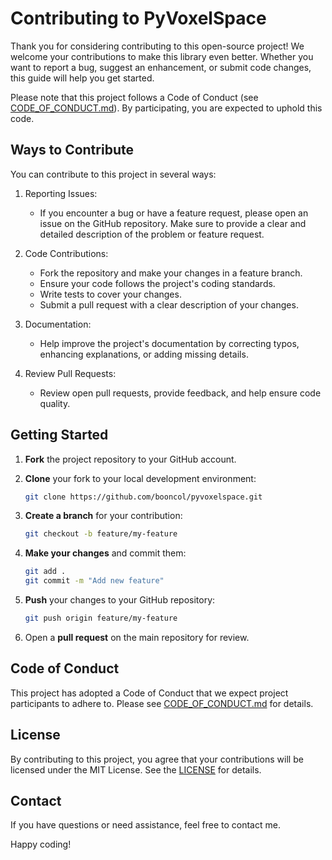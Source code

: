 # Contributing to PyVoxelSpace

Thank you for considering contributing to this open-source project! We welcome your contributions to make this library even better. Whether you want to report a bug, suggest an enhancement, or submit code changes, this guide will help you get started.

Please note that this project follows a Code of Conduct (see [CODE_OF_CONDUCT.md](CODE_OF_CONDUCT.md)). By participating, you are expected to uphold this code.

## Ways to Contribute

You can contribute to this project in several ways:

1. Reporting Issues:
   - If you encounter a bug or have a feature request, please open an issue on the GitHub repository. Make sure to provide a clear and detailed description of the problem or feature request.

2. Code Contributions:
   - Fork the repository and make your changes in a feature branch.
   - Ensure your code follows the project's coding standards.
   - Write tests to cover your changes.
   - Submit a pull request with a clear description of your changes.

3. Documentation:
   - Help improve the project's documentation by correcting typos, enhancing explanations, or adding missing details.

4. Review Pull Requests:
   - Review open pull requests, provide feedback, and help ensure code quality.

## Getting Started

1. **Fork** the project repository to your GitHub account.

2. **Clone** your fork to your local development environment:

   ```bash
   git clone https://github.com/booncol/pyvoxelspace.git
   ```
3. **Create a branch** for your contribution:

   ```bash
   git checkout -b feature/my-feature
   ```
4. **Make your changes** and commit them:

   ```bash
   git add .
   git commit -m "Add new feature"
   ```
5. **Push** your changes to your GitHub repository:

   ```bash
   git push origin feature/my-feature
   ```
6. Open a **pull request** on the main repository for review.

## Code of Conduct

This project has adopted a Code of Conduct that we expect project participants to adhere to. Please see [CODE_OF_CONDUCT.md](https://github.com/booncol/pyvoxelspace/blob/main/CODE_OF_CONDUCT.md) for details.

## License

By contributing to this project, you agree that your contributions will be licensed under the MIT License. See the [LICENSE](https://github.com/booncol/pyvoxelspace/blob/main/LICENSE) for details.

## Contact

If you have questions or need assistance, feel free to contact me.

Happy coding!
